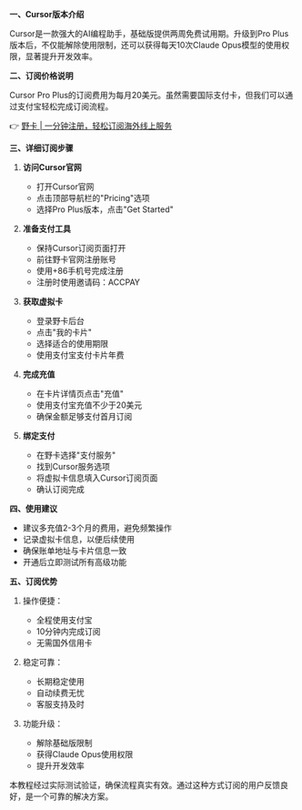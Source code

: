 **一、Cursor版本介绍**

Cursor是一款强大的AI编程助手，基础版提供两周免费试用期。升级到Pro Plus版本后，不仅能解除使用限制，还可以获得每天10次Claude Opus模型的使用权限，显著提升开发效率。

**二、订阅价格说明**

Cursor Pro Plus的订阅费用为每月20美元。虽然需要国际支付卡，但我们可以通过支付宝轻松完成订阅流程。

👉 [野卡 | 一分钟注册，轻松订阅海外线上服务](https://bit.ly/bewildcard)

**三、详细订阅步骤**

1. **访问Cursor官网**
   - 打开Cursor官网
   - 点击顶部导航栏的"Pricing"选项
   - 选择Pro Plus版本，点击"Get Started"

2. **准备支付工具**
   - 保持Cursor订阅页面打开
   - 前往野卡官网注册账号
   - 使用+86手机号完成注册
   - 注册时使用邀请码：ACCPAY

3. **获取虚拟卡**
   - 登录野卡后台
   - 点击"我的卡片"
   - 选择适合的使用期限
   - 使用支付宝支付卡片年费

4. **完成充值**
   - 在卡片详情页点击"充值"
   - 使用支付宝充值不少于20美元
   - 确保金额足够支付首月订阅

5. **绑定支付**
   - 在野卡选择"支付服务"
   - 找到Cursor服务选项
   - 将虚拟卡信息填入Cursor订阅页面
   - 确认订阅完成

**四、使用建议**

- 建议多充值2-3个月的费用，避免频繁操作
- 记录虚拟卡信息，以便后续使用
- 确保账单地址与卡片信息一致
- 开通后立即测试所有高级功能

**五、订阅优势**

1. 操作便捷：
   - 全程使用支付宝
   - 10分钟内完成订阅
   - 无需国外信用卡

2. 稳定可靠：
   - 长期稳定使用
   - 自动续费无忧
   - 客服支持及时

3. 功能升级：
   - 解除基础版限制
   - 获得Claude Opus使用权限
   - 提升开发效率

本教程经过实际测试验证，确保流程真实有效。通过这种方式订阅的用户反馈良好，是一个可靠的解决方案。